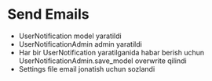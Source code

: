 # Send Emails


* UserNotification model yaratildi
* UserNotificationAdmin admin yaratildi
* Har bir UserNotification yaratilganida habar berish uchun UserNotificationAdmin.save_model overwrite qilindi 
* Settings file email jonatish uchun sozlandi